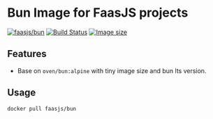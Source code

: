 # Bun Image for FaasJS projects

[![faasjs/bun](https://img.shields.io/badge/Docker-faasjs%2Fbun-blue)](https://hub.docker.com/repository/docker/faasjs/bun)
[![Build Status](https://github.com/faasjs/faasjs/actions/workflows/build-bun-image.yml/badge.svg)](https://github.com/faasjs/faasjs/actions/workflows/build-bun-image.yml)
[![Image size](https://img.shields.io/docker/image-size/faasjs/bun/latest)](https://hub.docker.com/repository/docker/faasjs/bun)

## Features

- Base on `oven/bun:alpine` with tiny image size and bun lts version.

## Usage

```bash
docker pull faasjs/bun
```
